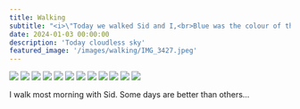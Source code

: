 ```yaml
---
title: Walking
subtitle: "<i>\"Today we walked Sid and I,<br>Blue was the colour of the cloudless sky\"</i>"
date: 2024-01-03 00:00:00
description: 'Today cloudless sky'  
featured_image: '/images/walking/IMG_3427.jpeg'
---
```


<div class="gallery" data-columns="3">
	<img src="/images/walking/IMG_0767.jpeg">
	<img src="/images/walking/IMG_0806.jpeg">
	<img src="/images/walking/IMG_1980.jpeg">
	<img src="/images/walking/IMG_3055.jpeg">
	<img src="/images/walking/IMG_3061.jpeg">
	<img src="/images/walking/IMG_3062.jpeg">
	<img src="/images/walking/IMG_3128.jpeg">
	<img src="/images/walking/IMG_3175.jpeg">
	<img src="/images/walking/IMG_3187.jpeg">
	<img src="/images/walking/IMG_3208.jpeg">
	<img src="/images/walking/IMG_3427.jpeg">
	<img src="/images/walking/IMG_4909.jpeg">
</div>

I walk most morning with Sid. Some days are better than others...